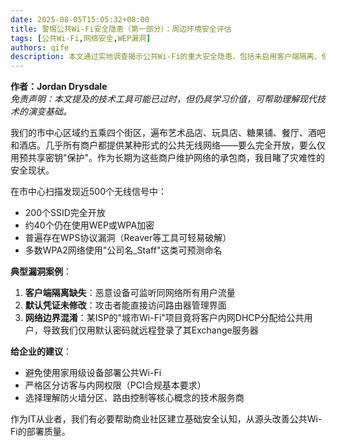 ```yaml
---
date: 2025-08-05T15:05:32+08:00
title: 警惕公共Wi-Fi安全隐患（第一部分）：周边环境安全评估
tags: [公共Wi-Fi,网络安全,WEP漏洞]
authors: qife
description: 本文通过实地调查揭示公共Wi-Fi的重大安全隐患，包括未启用客户端隔离、使用WEP/WPA弱加密、默认凭证未修改等问题，并指出这些漏洞可能导致内部网络被渗透甚至数据被盗。
---
```


**作者：Jordan Drysdale**  
*免责声明：本文提及的技术工具可能已过时，但仍具学习价值，可帮助理解现代技术的演变基础。*

我们的市中心区域约五乘四个街区，遍布艺术品店、玩具店、糖果铺、餐厅、酒吧和酒店。几乎所有商户都提供某种形式的公共无线网络——要么完全开放，要么仅用预共享密钥"保护"。作为长期为这些商户维护网络的承包商，我目睹了灾难性的安全现状。

在市中心扫描发现近500个无线信号中：  
- 200个SSID完全开放  
- 约40个仍在使用WEP或WPA加密  
- 普遍存在WPS协议漏洞（Reaver等工具可轻易破解）  
- 多数WPA2网络使用"公司名_Staff"这类可预测命名  

**典型漏洞案例**：  
1. **客户端隔离缺失**：恶意设备可监听同网络所有用户流量  
2. **默认凭证未修改**：攻击者能直接访问路由器管理界面  
3. **网络边界混淆**：某ISP的"城市Wi-Fi"项目竟将客户内网DHCP分配给公共用户，导致我们仅用默认密码就远程登录了其Exchange服务器  

**给企业的建议**：  
- 避免使用家用级设备部署公共Wi-Fi  
- 严格区分访客与内网权限（PCI合规基本要求）  
- 选择理解防火墙分区、路由控制等核心概念的技术服务商  

作为IT从业者，我们有必要帮助商业社区建立基础安全认知，从源头改善公共Wi-Fi的部署质量。

